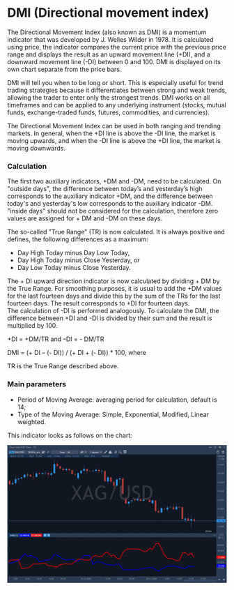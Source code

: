 # DMI \(Directional movement index\)

The Directional Movement Index \(also known as DMI\) is a momentum indicator that was developed by J. Welles Wilder in 1978. It is calculated using price, the indicator compares the current price with the previous price range and displays the result as an upward movement line \(+DI\), and a downward movement line \(-DI\) between 0 and 100. DMI is displayed on its own chart separate from the price bars.

DMI will tell you when to be long or short. This is especially useful for trend trading strategies because it differentiates between strong and weak trends, allowing the trader to enter only the strongest trends. DMI works on all timeframes and can be applied to any underlying instrument \(stocks, mutual funds, exchange-traded funds, futures, commodities, and currencies\).

The Directional Movement Index can be used in both ranging and trending markets. In general, when the +DI line is above the -DI line, the market is moving upwards, and when the -DI line is above the +DI line, the market is moving downwards.

### Calculation

The first two auxiliary indicators, +DM and -DM, need to be calculated. On "outside days", the difference between today’s and yesterday’s high corresponds to the auxiliary indicator +DM, and the difference between today's and yesterday's low corresponds to the auxiliary indicator -DM. "inside days" should not be considered for the calculation, therefore zero values are assigned for + DM and -DM on these days.

The so-called "True Range" \(TR\) is now calculated. It is always positive and defines, the following differences as a maximum:

* Day High Today minus Day Low Today,
* Day High Today minus Close Yesterday, or
* Day Low Today minus Close Yesterday.

The + DI upward direction indicator is now calculated by dividing + DM by the True Range. For smoothing purposes, it is usual to add the +DM values for the last fourteen days and divide this by the sum of the TRs for the last fourteen days. The result corresponds to +DI for fourteen days.  
The calculation of -DI is performed analogously. To calculate the DMI, the difference between +DI and -DI is divided by their sum and the result is multiplied by 100.

 +DI = +DM/TR and –DI = - DM/TR

 DMI = \(+ DI – \(- DI\)\) / \(+ DI + \(- DI\)\) \* 100, where

TR is the True Range described above.

### Main parameters

* Period of Moving Average: averaging period for calculation, default is 14;
* Type of the Moving Average: Simple, Exponential, Modified, Linear weighted.

This indicator looks as follows on the chart:

![](../../../../.gitbook/assets/screenshot_1%20%2824%29.jpg)

